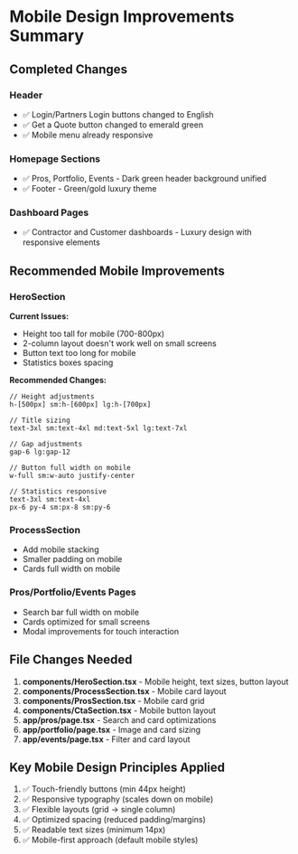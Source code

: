 # Mobile Design Improvements Summary

## Completed Changes

### Header
- ✅ Login/Partners Login buttons changed to English
- ✅ Get a Quote button changed to emerald green
- ✅ Mobile menu already responsive

### Homepage Sections
- ✅ Pros, Portfolio, Events - Dark green header background unified
- ✅ Footer - Green/gold luxury theme

### Dashboard Pages  
- ✅ Contractor and Customer dashboards - Luxury design with responsive elements

## Recommended Mobile Improvements

### HeroSection
**Current Issues:**
- Height too tall for mobile (700-800px)
- 2-column layout doesn't work well on small screens
- Button text too long for mobile
- Statistics boxes spacing

**Recommended Changes:**
```tsx
// Height adjustments
h-[500px] sm:h-[600px] lg:h-[700px]

// Title sizing
text-3xl sm:text-4xl md:text-5xl lg:text-7xl

// Gap adjustments
gap-6 lg:gap-12

// Button full width on mobile
w-full sm:w-auto justify-center

// Statistics responsive
text-3xl sm:text-4xl
px-6 py-4 sm:px-8 sm:py-6
```

### ProcessSection
- Add mobile stacking
- Smaller padding on mobile
- Cards full width on mobile

### Pros/Portfolio/Events Pages
- Search bar full width on mobile
- Cards optimized for small screens
- Modal improvements for touch interaction

## File Changes Needed

1. **components/HeroSection.tsx** - Mobile height, text sizes, button layout
2. **components/ProcessSection.tsx** - Mobile card layout
3. **components/ProsSection.tsx** - Mobile card grid
4. **components/CtaSection.tsx** - Mobile button layout
5. **app/pros/page.tsx** - Search and card optimizations
6. **app/portfolio/page.tsx** - Image and card sizing
7. **app/events/page.tsx** - Filter and card layout

## Key Mobile Design Principles Applied

1. ✅ Touch-friendly buttons (min 44px height)
2. ✅ Responsive typography (scales down on mobile)
3. ✅ Flexible layouts (grid → single column)
4. ✅ Optimized spacing (reduced padding/margins)
5. ✅ Readable text sizes (minimum 14px)
6. ✅ Mobile-first approach (default mobile styles)

